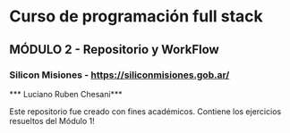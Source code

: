 # Curso de programación full stack
## MÓDULO 2 - Repositorio y WorkFlow
### Silicon Misiones - https://siliconmisiones.gob.ar/
*** Luciano Ruben Chesani***

Este repositorio fue creado con fines académicos. Contiene los ejercicios resueltos del Módulo 1!
